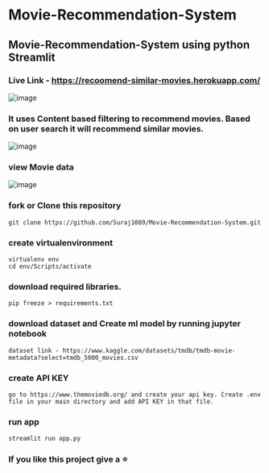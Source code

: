 # Movie-Recommendation-System
## Movie-Recommendation-System using python Streamlit
### Live Link - https://recoomend-similar-movies.herokuapp.com/
![image](https://user-images.githubusercontent.com/85509795/194717822-a69e4f34-5aee-492e-bc52-1671cdf4e315.png)
### It uses Content based filtering to recommend movies. Based on user search it will recommend similar movies.
![image](https://user-images.githubusercontent.com/85509795/194718132-00c94e1c-9e2a-48f4-8d54-4090dafb216d.png)
### view Movie data
![image](https://user-images.githubusercontent.com/85509795/194718130-5d672ea1-f87b-4e74-a6a9-324a7cfe9c6b.png)

### fork or Clone this repository
```
git clone https://github.com/Suraj1089/Movie-Recommendation-System.git
```
### create virtualenvironment
```
virtualenv env
cd env/Scripts/activate
```

### download required libraries.
```
pip freeze > requirements.txt
```
### download dataset and Create ml model by running jupyter notebook
```
dataset link - https://www.kaggle.com/datasets/tmdb/tmdb-movie-metadata?select=tmdb_5000_movies.csv
```
### create API KEY
```
go to https://www.themoviedb.org/ and create your api key. Create .env file in your main directory and add API KEY in that file.
```
### run app
```
streamlit run app.py
```
### If you like this project give a ⭐

